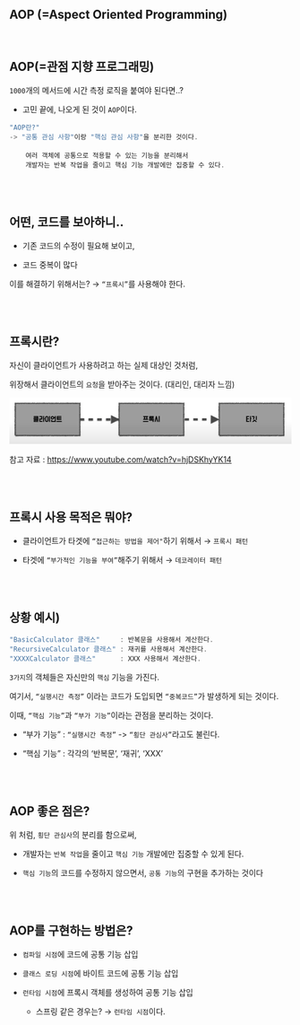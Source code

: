 ## AOP (=Aspect Oriented Programming)

<br/>

## AOP(=관점 지향 프로그래밍)

`1000`개의 메서드에 시간 측정 로직을 붙여야 된다면..?

- 고민 끝에, 나오게 된 것이 `AOP`이다.

```java
"AOP란?"
-> "공통 관심 사항"이랑 "핵심 관심 사항"을 분리한 것이다.
    
    여러 객체에 공통으로 적용할 수 있는 기능을 분리해서
    개발자는 반복 작업을 줄이고 핵심 기능 개발에만 집중할 수 있다.
```

<br/><br/>

## 어떤, 코드를 보아하니..

- 기존 코드의 수정이 필요해 보이고,

- 코드 중복이 많다

이를 해결하기 위해서는? → `“프록시”`를 사용해야 한다.

<br/><br/>

## 프록시란?

자신이 클라이언트가 사용하려고 하는 실제 대상인 것처럼, 

위장해서 클라이언트의 `요청`을 받아주는 것이다. (대리인, 대리자 느낌)

![이미지](/programming/img/입문431.PNG)

참고 자료 : https://www.youtube.com/watch?v=hjDSKhyYK14

<br/><br/>

## 프록시 사용 목적은 뭐야?

- 클라이언트가 타겟에 `“접근하는 방법을 제어"`하기 위해서 → `프록시 패턴`

- 타겟에 `“부가적인 기능을 부여”`해주기 위해서 → `데코레이터 패턴`

<br/><br/>

## 상황 예시)

```java
"BasicCalculator 클래스"     : 반복문을 사용해서 계산한다.
"RecursiveCalculator 클래스" : 재귀를 사용해서 계산한다.
"XXXXCalculator 클래스"      : XXX 사용해서 계산한다.
```

`3가지`의 객체들은 자신만의 `핵심` 기능을 가진다.

여기서, `“실행시간 측정”` 이라는 코드가 도입되면 `“중복코드”`가 발생하게 되는 것이다.

이때, `“핵심 기능”`과 `“부가 기능”`이라는 관점을 분리하는 것이다.

- “부가 기능” : `“실행시간 측정”` -> `“횡단 관심사”`라고도 불린다.

- “핵심 기능” : 각각의 ‘반복문’, ‘재귀’, ‘XXX’

<br/><br/>

## AOP 좋은 점은?

위 처럼, `횡단 관심사`의 분리를 함으로써,

- 개발자는 `반복 작업`을 줄이고 `핵심 기능` 개발에만 집중할 수 있게 된다.

- `핵심 기능`의 코드를 수정하지 않으면서, `공통 기능`의 구현을 추가하는 것이다

<br/><br/>

## AOP를 구현하는 방법은?

- `컴파일 시점`에 코드에 공통 기능 삽입

- `클래스 로딩 시점`에 바이트 코드에 공통 기능 삽입
- `런타임 시점`에 프록시 객체를 생성하여 공통 기능 삽입

    - 스프링 같은 경우는? → `런타임 시점`이다.